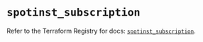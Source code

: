 # `spotinst_subscription`

Refer to the Terraform Registry for docs: [`spotinst_subscription`](https://registry.terraform.io/providers/spotinst/spotinst/1.194.1/docs/resources/subscription).
